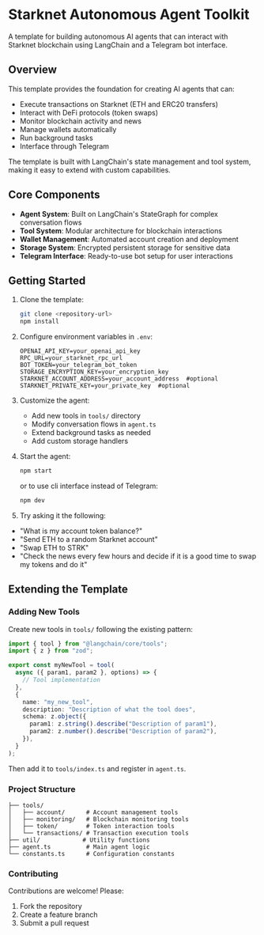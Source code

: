 # Starknet Autonomous Agent Toolkit

A template for building autonomous AI agents that can interact with Starknet blockchain using LangChain and a Telegram bot interface.

## Overview

This template provides the foundation for creating AI agents that can:
- Execute transactions on Starknet (ETH and ERC20 transfers)
- Interact with DeFi protocols (token swaps)
- Monitor blockchain activity and news
- Manage wallets automatically
- Run background tasks
- Interface through Telegram

The template is built with LangChain's state management and tool system, making it easy to extend with custom capabilities.

## Core Components

- **Agent System**: Built on LangChain's StateGraph for complex conversation flows
- **Tool System**: Modular architecture for blockchain interactions
- **Wallet Management**: Automated account creation and deployment
- **Storage System**: Encrypted persistent storage for sensitive data
- **Telegram Interface**: Ready-to-use bot setup for user interactions

## Getting Started

1. Clone the template:
   ```bash
   git clone <repository-url>
   npm install
   ```

2. Configure environment variables in `.env`:
   ```
   OPENAI_API_KEY=your_openai_api_key
   RPC_URL=your_starknet_rpc_url
   BOT_TOKEN=your_telegram_bot_token
   STORAGE_ENCRYPTION_KEY=your_encryption_key
   STARKNET_ACCOUNT_ADDRESS=your_account_address  #optional
   STARKNET_PRIVATE_KEY=your_private_key  #optional
   ```

3. Customize the agent:
   - Add new tools in `tools/` directory
   - Modify conversation flows in `agent.ts`
   - Extend background tasks as needed
   - Add custom storage handlers

4. Start the agent:
   ```bash
   npm start
   ```
   or to use cli interface instead of Telegram:
   ```bash
   npm dev
   ```

5. Try asking it the following:
- "What is my account token balance?"
- "Send ETH to a random Starknet account"
- "Swap ETH to STRK"
- "Check the news every few hours and decide if it is a good time to swap my tokens and do it"


## Extending the Template

### Adding New Tools
Create new tools in `tools/` following the existing pattern:

```typescript
import { tool } from "@langchain/core/tools";
import { z } from "zod";

export const myNewTool = tool(
  async ({ param1, param2 }, options) => {
    // Tool implementation
  },
  {
    name: "my_new_tool",
    description: "Description of what the tool does",
    schema: z.object({
      param1: z.string().describe("Description of param1"),
      param2: z.number().describe("Description of param2"),
    }),
  }
);
```

Then add it to `tools/index.ts` and register in `agent.ts`.

### Project Structure

```
├── tools/
│   ├── account/      # Account management tools
│   ├── monitoring/   # Blockchain monitoring tools
│   ├── token/        # Token interaction tools
│   └── transactions/ # Transaction execution tools
├── util/            # Utility functions
├── agent.ts          # Main agent logic
└── constants.ts      # Configuration constants
```

### Contributing

Contributions are welcome! Please:
1. Fork the repository
2. Create a feature branch
3. Submit a pull request
